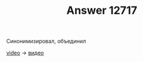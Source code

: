 ﻿---
title: "Answer 12717"
se.owner.user_id: 373567
se.owner.display_name: "aepot"
se.owner.link: "https://ru.meta.stackoverflow.com/users/373567/aepot"
se.answer_id: 12717
se.question_id: 12716
se.post_type: answer
se.is_accepted: True
---
<p>Синонимизировал, объединил</p>
<p><a href="https://ru.stackoverflow.com/questions/tagged/video" class="post-tag" title="показать вопросы с меткой [video]" aria-label="показать вопросы с меткой [video]" rel="tag" aria-labelledby="tag-video-tooltip-container">video</a> → <a href="https://ru.stackoverflow.com/questions/tagged/%d0%b2%d0%b8%d0%b4%d0%b5%d0%be" class="post-tag" title="показать вопросы с меткой [видео]" aria-label="показать вопросы с меткой [видео]" rel="tag" aria-labelledby="tag-видео-tooltip-container">видео</a></p>
